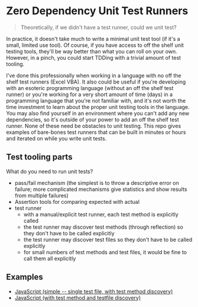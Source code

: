 # Zero Dependency Unit Test Runners

> Theoretically, if we didn't have a test runner, could we unit test?

In practice, it doesn't take much to write a minimal unit test tool (if it's a
small, limited use tool). Of course, if you have access to off the shelf unit
testing tools, they'll be way better than what you can roll on your own.
However, in a pinch, you could start TDDing with a trivial amount of test
tooling. 

I've done this professionally when working in a language with no off the shelf
test runners (Excel VBA). It also could be useful if you're developing with an
esoteric programming language (without an off the shelf test runner) or you're
working for a very short amount of time (days) in a programming language that
you're not familiar with, and it's not worth the time investment to learn about
the proper unit testing tools in the language. You may also find yourself in an
environment where you can't add any new dependencies, so it's outside of your
power to add an off the shelf test runner. None of these need be obstacles to
unit testing. This repo gives examples of bare-bones test runners that can be
built in minutes or hours and iterated on while you write unit tests.

## Test tooling parts

What do you need to run unit tests?
- pass/fail mechanism (the simplest is to throw a descriptive error on failure;
  more complicated mechanisms give statistics and show results from multiple
  failures)
- Assertion tools for comparing expected with actual
- test runner
   - with a manual/explicit test runner, each test method is explicitly called
   - the test runner may discover test methods (through reflection) so they
     don't have to be called explicitly
   - the test runner may discover test files so they don't have to be called
     explicitly
   - for small numbers of test methods and test files, it would be fine to call
     them all explicitly

## Examples

- [JavaScript (simple -- single test file, with test method discovery)](./javascript-simple)
- [JavaScript (with test method and testfile discovery)](./javascript-with-test-file-discovery)
